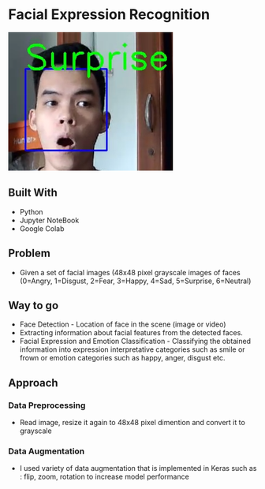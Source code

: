 # Facial Expression Recognition 
![code](surprise.PNG)

## Built With
* Python
* Jupyter NoteBook
* Google Colab

## Problem
* Given a set of facial images (48x48 pixel grayscale images of faces (0=Angry, 1=Disgust, 2=Fear, 3=Happy, 4=Sad, 5=Surprise, 6=Neutral)

## Way to go
* Face Detection - Location of face in the scene (image or video)
* Extracting information about facial features from the detected faces.
* Facial Expression and Emotion Classification - Classifying the  obtained information into expression interpretative categories such as smile or frown or emotion categories such as happy, anger, disgust etc.

## Approach
### Data Preprocessing
* Read image, resize it again to 48x48 pixel dimention and convert it to grayscale
### Data Augmentation

* I used variety of data augmentation that is implemented in Keras such as : flip, zoom, rotation to increase model performance


